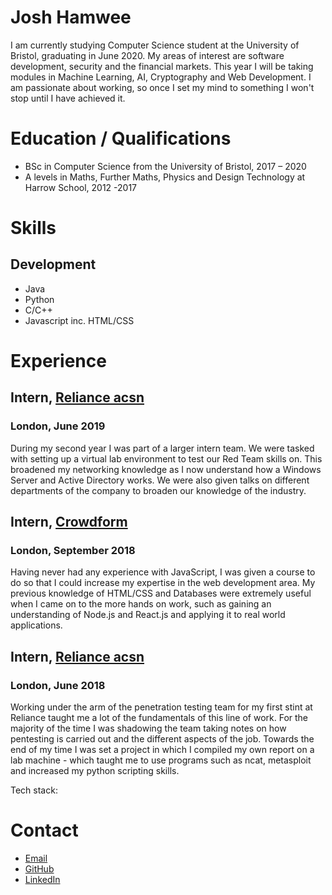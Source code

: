 # Josh Hamwee

I am currently studying Computer Science student at the University of Bristol, graduating in June 2020. My areas of interest are software development, security and the financial markets. This year I will be taking modules in Machine Learning, AI, Cryptography and Web Development. I am passionate about working, so once I set my mind to something I won't stop until I have achieved it.

# Education / Qualifications

- BSc in Computer Science from the University of Bristol, 2017 – 2020
- A levels in Maths, Further Maths, Physics and Design Technology at Harrow School, 2012 -2017

# Skills

## Development

- Java
- Python
- C/C++
- Javascript inc. HTML/CSS

# Experience

## Intern, [Reliance acsn](https://relianceacsn.co.uk/)

### London, June 2019

During my second year I was part of a larger intern team. We were tasked with setting up a virtual lab environment to test our Red Team skills on. This broadened my networking knowledge as I now understand how a Windows Server and Active Directory works. We were also given talks on different departments of the company to broaden our knowledge of the industry.

## Intern, [Crowdform](https://www.crowdform.co.uk/)

### London, September 2018

Having never had any experience with JavaScript, I was given a course to do so that I could increase my expertise in the web development area.
My previous knowledge of HTML/CSS and Databases were extremely useful when I came on to the more hands on work, such as gaining an understanding of Node.js and React.js and applying it to real world applications.

## Intern, [Reliance acsn](https://relianceacsn.co.uk/)

### London, June 2018

Working under the arm of the penetration testing team for my first stint at Reliance taught me a lot of the fundamentals of this line of work. For the majority of the time I was shadowing the team taking notes on how pentesting is carried out and the different aspects of the job. Towards the end of my time I was set a project in which I compiled my own report on a lab machine - which taught me to use programs such as ncat, metasploit and increased my python scripting skills.

Tech stack:

# Contact

- [Email](mailto:joshhamwee@me.com)
- [GitHub](https://github.com/joshhamwee)
- [LinkedIn](https://www.linkedin.com/in/josh-hamwee-851b43167/)
